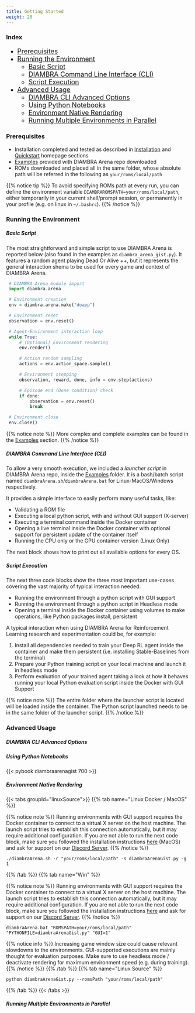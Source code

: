 ```yaml
---
title: Getting Started
weight: 20
---
```


### Index

<div style="font-size:1.125rem;">

- <a href="./#prerequisites">Prerequisites</a>
- <a href="./#running-the-environment">Running the Environment</a>
    - <a href="./#basic-script">Basic Script</a>
    - <a href="./#diambra-command-line-interface-cli">DIAMBRA Command Line Interface (CLI)</a>
    - <a href="./#script-execution">Script Execution</a>
- <a href="./#advanced-usage">Advanced Usage</a>
    - <a href="./#diambra-cli-advanced-options">DIAMBRA CLI Advanced Options</a>
    - <a href="./#using-python-notebooks">Using Python Notebooks</a>
    - <a href="./#environment-native-rendering">Environment Native Rendering</a>
    - <a href="./#running-multiple-environments-in-parallel">Running Multiple Environments in Parallel</a>

</div>

### Prerequisites

- Installation completed and tested as described in <a href="/#installation">Installation</a> and <a href="/#quickstart">Quickstart</a> homepage sections
- <a href="https://github.com/diambra/arena/tree/main/examples" target="_blank">Examples</a> provided with DIAMBRA Arena repo downloaded
- ROMs downloaded and placed all in the same folder, whose absolute path will be referred in the following as `your/roms/local/path`

{{% notice tip %}}
To avoid specifying ROMs path at every run, you can define the environment variable `DIAMBRAROMSPATH=your/roms/local/path`, either temporarily in your current shell/prompt session, or permanently in your profile (e.g. on linux in `~/.bashrc`).
{{% /notice %}}

### Running the Environment

##### Basic Script

The most straightforward and simple script to use DIAMBRA Arena is reported below (also found in the examples as `diambra_arena_gist.py`). It features a random agent playing Dead Or Alive ++, but it represents the general interaction shema to be used for every game and context of DIAMBRA Arena.

```python {linenos=inline}
 # DIAMBRA Arena module import
 import diambra.arena

 # Environment creation
 env = diambra.arena.make("doapp")

 # Environment reset
 observation = env.reset()

 # Agent-Environment interaction loop
 while True:
     # (Optional) Environment rendering
     env.render()

     # Action random sampling
     actions = env.action_space.sample()

     # Environment stepping
     observation, reward, done, info = env.step(actions)

     # Episode end (Done condition) check
     if done:
         observation = env.reset()
         break

 # Environment close
 env.close()
```

{{% notice note %}}
More complex and complete examples can be found in the <a href="./examples/">Examples</a> section.
{{% /notice %}}

##### DIAMBRA Command Line Interface (CLI)

To allow a very smooth execution, we included a *launcher script* in DIAMBRA Arena repo, inside the <a href="https://github.com/diambra/diambraArena/tree/main/examples" target="_blank">Examples</a> folder. It is a bash/batch script named `diambraArena.sh`/`diambraArena.bat` for Linux-MacOS/Windows respectively.

It provides a simple interface to easily perform many useful tasks, like:
 - Validating a ROM file
 - Executing a local python script, with and without GUI support (X-server)
 - Executing a terminal command inside the Docker container
 - Opening a live terminal inside the Docker container with optional support for persistent update of the container itself
 - Running the CPU only or the GPU container version (Linux Only)

The next block shows how to print out all available options for every OS.

##### Script Execution

The next three code blocks show the three most important use-cases covering the vast majority of typical interaction needed:
- Running the environment through a python script with GUI support
- Running the environment through a python script in Headless mode
- Opening a terminal inside the Docker container using volumes to make operations, like Python packages install, persistent

A typical interaction when using DIAMBRA Arena for Reinforcement Learning research and experimentation could be, for example:

1. Install all dependencies needed to train your Deep RL agent inside the container and make them persistent (i.e. installing Stable-Baselines from the terminal)
2. Prepare your Python training script on your local machine and launch it in headless mode
3. Perform evaluation of your trained agent taking a look at how it behaves running your local Python evaluation script inside the Docker with GUI Support

{{% notice note %}}
The entire folder where the launcher script is located will be loaded inside the container. The Python script launched needs to be in the same folder of the launcher script.
{{% /notice %}}

### Advanced Usage

##### DIAMBRA CLI Advanced Options

##### Using Python Notebooks

{{< pybook diambraarenagist 700 >}}

##### Environment Native Rendering

{{< tabs groupId="linuxSource">}}
{{% tab name="Linux Docker / MacOS" %}}

{{% notice note %}}
Running environments with GUI support requires the Docker container to connect to a virtual X server on the host machine. The launch script tries to establish this connection automatically, but it may require additional configuration. If you are not able to run the next code block, make sure you followed the installation instructions <a href="/installation/#prerequisites">here</a> (MacOS) and ask for support on our <a href="https://discord.gg/tFDS2UN5sv" target="_blank">Discord Server</a>.
{{% /notice %}}

```shell
./diambraArena.sh -r "your/roms/local/path" -s diambraArenaGist.py -g 1
```

{{% /tab %}}
{{% tab name="Win" %}}

{{% notice note %}}
Running environments with GUI support requires the Docker container to connect to a virtual X server on the host machine. The launch script tries to establish this connection automatically, but it may require additional configuration. If you are not able to run the next code block, make sure you followed the installation instructions <a href="/installation/#prerequisites">here</a> and ask for support on our <a href="https://discord.gg/tFDS2UN5sv" target="_blank">Discord Server</a>.
{{% /notice %}}

```shell
diambraArena.bat "ROMSPATH=your/roms/local/path" "PYTHONFILE=diambraArenaGist.py" "GUI=1"
```

{{% notice info %}}
Increasing game window size could cause relevant slowdowns to the environments. GUI-supported executions are mainly thought for evaluation purposes. Make sure to use headless mode / deactivate rendering for maximum environment speed (e.g. during training).
{{% /notice %}}
{{% /tab %}}
{{% tab name="Linux Source" %}}

```shell
python diambraArenaGist.py --romsPath "your/roms/local/path"
```

{{% /tab %}}
{{< /tabs >}}

##### Running Multiple Environments in Parallel

